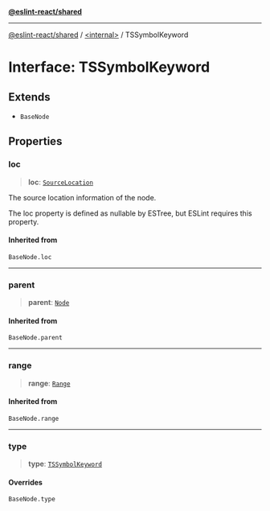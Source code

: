 [**@eslint-react/shared**](../../README.md)

***

[@eslint-react/shared](../../README.md) / [\<internal\>](../README.md) / TSSymbolKeyword

# Interface: TSSymbolKeyword

## Extends

- `BaseNode`

## Properties

### loc

> **loc**: [`SourceLocation`](SourceLocation.md)

The source location information of the node.

The loc property is defined as nullable by ESTree, but ESLint requires this property.

#### Inherited from

`BaseNode.loc`

***

### parent

> **parent**: [`Node`](../type-aliases/Node.md)

#### Inherited from

`BaseNode.parent`

***

### range

> **range**: [`Range`](../type-aliases/Range.md)

#### Inherited from

`BaseNode.range`

***

### type

> **type**: [`TSSymbolKeyword`](../README.md#tssymbolkeyword)

#### Overrides

`BaseNode.type`
